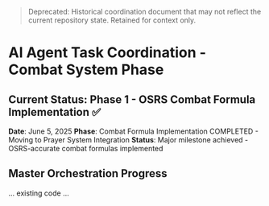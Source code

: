> Deprecated: Historical coordination document that may not reflect the current repository state. Retained for context only.

# AI Agent Task Coordination - Combat System Phase

## Current Status: Phase 1 - OSRS Combat Formula Implementation ✅

**Date**: June 5, 2025
**Phase**: Combat Formula Implementation COMPLETED - Moving to Prayer System Integration
**Status**: Major milestone achieved - OSRS-accurate combat formulas implemented

## Master Orchestration Progress

... existing code ...